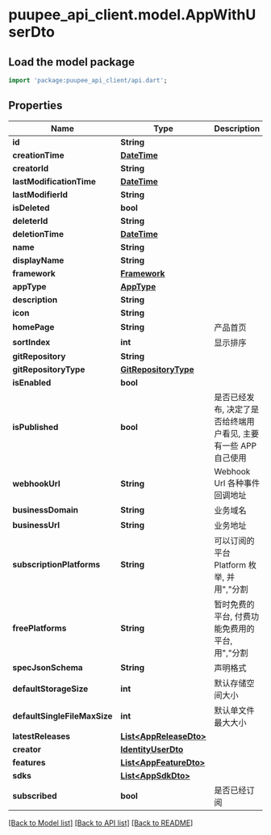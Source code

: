 # puupee_api_client.model.AppWithUserDto

## Load the model package
```dart
import 'package:puupee_api_client/api.dart';
```

## Properties
Name | Type | Description | Notes
------------ | ------------- | ------------- | -------------
**id** | **String** |  | [optional] 
**creationTime** | [**DateTime**](DateTime.md) |  | [optional] 
**creatorId** | **String** |  | [optional] 
**lastModificationTime** | [**DateTime**](DateTime.md) |  | [optional] 
**lastModifierId** | **String** |  | [optional] 
**isDeleted** | **bool** |  | [optional] 
**deleterId** | **String** |  | [optional] 
**deletionTime** | [**DateTime**](DateTime.md) |  | [optional] 
**name** | **String** |  | [optional] 
**displayName** | **String** |  | [optional] 
**framework** | [**Framework**](Framework.md) |  | [optional] 
**appType** | [**AppType**](AppType.md) |  | [optional] 
**description** | **String** |  | [optional] 
**icon** | **String** |  | [optional] 
**homePage** | **String** | 产品首页 | [optional] 
**sortIndex** | **int** | 显示排序 | [optional] 
**gitRepository** | **String** |  | [optional] 
**gitRepositoryType** | [**GitRepositoryType**](GitRepositoryType.md) |  | [optional] 
**isEnabled** | **bool** |  | [optional] 
**isPublished** | **bool** | 是否已经发布, 决定了是否给终端用户看见, 主要有一些 APP 自己使用 | [optional] 
**webhookUrl** | **String** | Webhook Url 各种事件回调地址 | [optional] 
**businessDomain** | **String** | 业务域名 | [optional] 
**businessUrl** | **String** | 业务地址 | [optional] 
**subscriptionPlatforms** | **String** | 可以订阅的平台 Platform 枚举, 并用\",\"分割 | [optional] 
**freePlatforms** | **String** | 暂时免费的平台, 付费功能免费用的平台, 用\",\"分割 | [optional] 
**specJsonSchema** | **String** | 声明格式 | [optional] 
**defaultStorageSize** | **int** | 默认存储空间大小 | [optional] 
**defaultSingleFileMaxSize** | **int** | 默认单文件最大大小 | [optional] 
**latestReleases** | [**List&lt;AppReleaseDto&gt;**](AppReleaseDto.md) |  | [optional] 
**creator** | [**IdentityUserDto**](IdentityUserDto.md) |  | [optional] 
**features** | [**List&lt;AppFeatureDto&gt;**](AppFeatureDto.md) |  | [optional] 
**sdks** | [**List&lt;AppSdkDto&gt;**](AppSdkDto.md) |  | [optional] 
**subscribed** | **bool** | 是否已经订阅 | [optional] 

[[Back to Model list]](../README.md#documentation-for-models) [[Back to API list]](../README.md#documentation-for-api-endpoints) [[Back to README]](../README.md)


